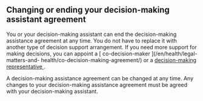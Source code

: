 ##  Changing or ending your decision-making assistant agreement

You or your decision-making assistant can end the decision-making assistance
agreement at any time. You do not have to replace it with another type of
decision support arrangement. If you need more support for making decisions,
you can appoint a [ co-decision-maker ](/en/health/legal-matters-and-
health/co-decision-making-agreement/) or a [ decision-making representative
](/en/health/legal-matters-and-health/decision-making-representative-order/) .

A decision-making assistance agreement can be changed at any time. Any changes
to your decision-making assistance agreement must be agreed with your
decision-making assistant.
